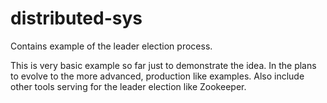 # distributed-sys
Contains example of the leader election process.

This is very basic example so far just to demonstrate the idea.
In the plans to evolve to the more advanced, production like examples.
Also include other tools serving for the leader election like Zookeeper.
 
